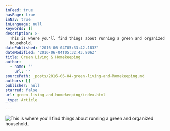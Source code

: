 ```yaml
---
inFeed: true
hasPage: true
inNav: true
inLanguage: null
keywords: []
description: >-
  This is where you'll find things about running a green and organized
  household.
datePublished: '2016-06-04T05:33:42.183Z'
dateModified: '2016-06-04T05:32:43.806Z'
title: Green Living & Homekeeping
author:
  - name: ''
    url: ''
sourcePath: _posts/2016-06-04-green-living-and-homekeeping.md
authors: []
publisher: null
starred: false
url: green-living-and-homekeeping/index.html
_type: Article

---
```

![This is where you'll find things about running a green and organized household.](https://the-grid-user-content.s3-us-west-2.amazonaws.com/94ae85a7-249f-4ef5-8846-66e41b3b545a.jpg)